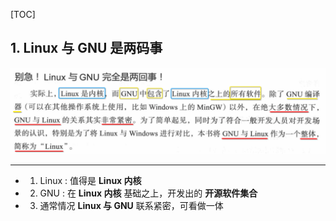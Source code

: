 [TOC]



## 1. Linux 与 GNU 是两码事

![](01.png)

----

- 1) Linux : 值得是 **Linux 内核**
- 2) GNU : 在 **Linux 内核** 基础之上，开发出的 **开源软件集合**
- 3) 通常情况 **Linux 与 GNU** 联系紧密，可看做一体

